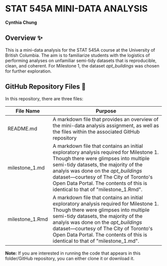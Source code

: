 # STAT 545A MINI-DATA ANALYSIS
**Cynthia Chung**

## Overview ✨
This is a mini-data analysis for the STAT 545A course at the University of British Columbia. The aim is to familiarize students with the logistics of performing analyses on unfamiliar semi-tidy datasets that is reproducible, clean, and coherent. For Milestone 1, the dataset *apt_buildings* was chosen for further exploration.

## GitHub Repository Files 💌
In this repository, there are three files:

File Name | Purpose
----------|---------
README.md | A markdown file that provides an overview of the mini-data analysis assignment, as well as the files within the associated GitHub repository
milestone_1.md | A markdown file that contains an initial exploratory analysis required for Milestone 1. Though there were glimpses into multiple semi-tidy datasets, the majority of the analyis was done on the *apt_buildings* dataset—courtesy of The City of Toronto's Open Data Portal. The contents of this is identical to that of "milestone_1.Rmd".
milestone_1.Rmd | A markdown file that contains an initial exploratory analysis required for Milestone 1. Though there were glimpses into multiple semi-tidy datasets, the majority of the analyis was done on the *apt_buildings* dataset—courtesy of The City of Toronto's Open Data Portal. The contents of this is identical to that of "milestone_1.md".

**Note:** If you are interested in running the code that appears in this folder/GitHub repository, you can either clone it or download it. 
